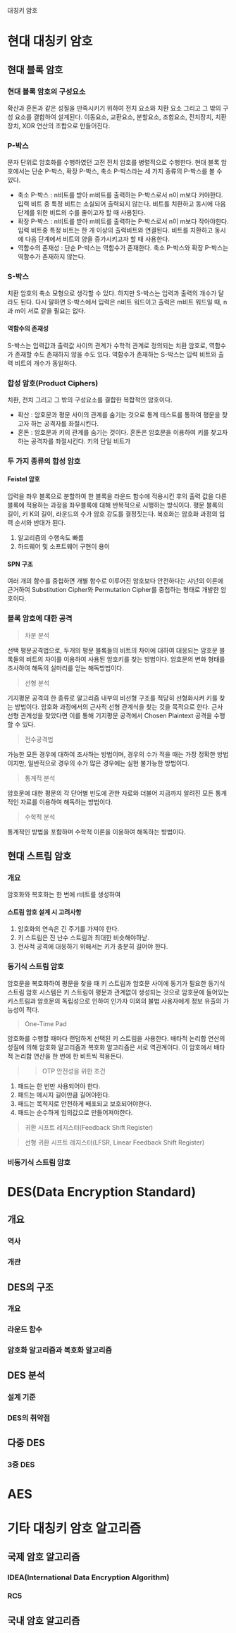 대칭키 암호
# 현대 대칭키 암호
## 현대 블록 암호
### 현대 블록 암호의 구성요소
확산과 혼돈과 같은 성질을 만족시키기 위하여 전치 요소와 치환 요소 그리고 그 밖의 구성 요소를 결합하여 설계된다. 이동요소, 교환요소, 분할요소, 조합요소, 전치장치, 치환장치, XOR 연산의 조합으로 만들어진다.

### P-박스
문자 단위로 암호화를 수행하였던 고전 전치 암호를 병렬적으로 수행한다. 현대 블록 암호에서는 단순 P-박스, 확장 P-박스, 축소 P-박스라는 세 가지 종류의 P-박스를 볼 수 있다.
- 축소 P-박스 : n비트를 받아 m비트를 출력하는 P-박스로서 n이 m보다 커야한다. 입력 비트 중 특정 비트는 소실되어 출력되지 않는다. 비트를 치환하고 동시에 다음 단계를 위한 비트의 수를 줄이고자 할 때 사용된다.
- 확장 P-박스 : n비트를 받아 m비트를 출력하는 P-박스로서 n이 m보다 작아야한다. 입력 비트중 특정 비트는 한 개 이상의 출력비트와 연결된다. 비트를 치환하고 동시에 다음 단계에서 비트의 양을 증가시키고자 할 때 사용한다.
- 역함수의 존재성 : 단순 P-박스는 역함수가 존재한다. 축소 P-박스와 확장 P-박스는 역함수가 존재하지 않는다.

### S-박스
치환 암호의 축소 모형으로 생각할 수 있다. 하지만 S-박스는 입력과 출력의 개수가 달라도 된다. 다시 말하면 S-박스에서 입력은 n비트 워드이고 출력은 m비트 워드일 때, n과 m이 서로 같을 필요는 없다. 
#### 역함수의 존재성
S-박스는 입력값과 출력값 사이의 관계가 수학적 관계로 정의되는 치환 암호로, 역함수가 존재할 수도 존재하지 않을 수도 있다. 역함수가 존재하는 S-박스는 입력 비트와 출력 비트의 개수가 동일하다.

### 합성 암호(Product Ciphers)
치환, 전치 그리고 그 밖의 구성요소를 결합한 복합적인 암호이다.
- 확산 : 암호문과 평문 사이의 관계를 숨기는 것으로 통계 테스트를 통하여 평문을 찾고자 하는 공격자를 좌절시킨다.
- 혼돈 : 암호문과 키의 관계를 숨기는 것이다. 혼돈은 암호문을 이용하여 키를 찾고자 하는 공격자를 좌절시킨다. 키의 단일 비트가

### 두 가지 종류의 합성 암호
#### Feistel 암호
입력을 좌우 블록으로 분할하여 한 블록을 라운드 함수에 적용시킨 후의 출력 값을 다른 블록에 적용하는 과정을 좌우블록에 대해 반복적으로 시행하는 방식이다. 평문 블록의 길이, 키 K의 길이, 라운드의 수가 암호 강도를 결정짓는다. 복호화는 암호화 과정의 입력 순서와 반대가 된다.
1. 알고리즘의 수행속도 빠름
2. 하드웨어 및 소프트웨어 구현이 용이

#### SPN 구조
여러 개의 함수를 중첩하면 개별 함수로 이루어진 암호보다 안전하다는 샤넌의 이론에 근거하여 Substitution Cipher와 Permutation Cipher를 중첩하는 형태로 개발한 암호이다.

### 블록 암호에 대한 공격
> 차분 분석

선택 평문공격법으로, 두개의 평문 블록들의 비트의 차이에 대하여 대응되는 암호문 블록들의 비트의 차이를 이용하여 사용된 암호키를 찾는 방법이다. 암호문의 변화 형태를 조사하여 해독의 실마리를 얻는 해독방법이다.

> 선형 분석

기지평문 공격의 한 종류로 알고리즘 내부의 비선형 구조를 적당히 선형화시켜 키를 찾는 방법이다. 암호화 과정에서의 근사적 선형 관계식을 찾는 것을 목적으로 한다. 근사 선형 관계성을 찾았다면 이를 통해 기지평문 공격에서 Chosen Plaintext 공격을 수행할 수 있다.

> 전수공격법

가능한 모든 경우에 대하여 조사하는 방법이며, 경우의 수가 적을 때는 가장 정확한 방법이지만, 일반적으로 경우의 수가 많은 경우에는 실현 불가능한 방법이다.

> 통계적 분석

암호문에 대한 평문의 각 단어별 빈도에 관한 자료와 더불어 지금까지 알려진 모든 통계적인 자료를 이용하여 해독하는 방법이다.

> 수학적 분석

통계적인 방법을 포함하며 수학적 이론을 이용하여 해독하는 방법이다.


## 현대 스트림 암호
### 개요
암호화와 복호화는 한 번에 r비트를 생성하여 
#### 스트림 암호 설계 시 고려사항
1. 암호화의 연속은 긴 주기를 가져야 한다.
2. 키 스트림은 진 난수 스트림과 최대한 비슷해야하낟.
3. 전사적 공격에 대응하기 위해서는 키가 충분히 길어야 한다.

### 동기식 스트림 암호
암호문을 복호화하여 평문을 찾을 때 키 스트림과 암호문 사이에 동기가 필요한 동기식 스트림 암호 시스템은 키 스트림이 평문과 관계없이 생성되는 것으로 암호문에 들어있는 키스트림과 암호문의 독립성으로 인하여 인가자 이외의 불법 사용자에게 정보 유출의 가능성이 적다.
> One-Time Pad

암호화를 수행할 때마다 랜덤하게 선택된 키 스트림을 사용한다. 배타적 논리합 연산의 성질에 의해 암호화 알고리즘과 복호화 알고리즘은 서로 역관계이다. 이 암호에서 배타적 논리합 연산을 한 번에 한 비트씩 적용돈다.
>> OTP 안전성을 위한 조건

1. 패드는 한 번만 사용되어야 한다.
2. 패드는 메시지 길이만큼 길어야한다.
3. 패드는 목적지로 안전하게 배포되고 보호되어야한다.
4. 패드는 순수하게 임의값으로 만들어져야한다.

> 귀환 시프트 레지스터(Feedback Shift Register)



> 선형 귀환 시프트 레지스터(LFSR, Linear Feedback Shift Register)





### 비동기식 스트림 암호


# DES(Data Encryption Standard)
## 개요
### 역사

### 개관


## DES의 구조
### 개요
### 라운드 함수
### 암호화 알고리즘과 복호화 알고리즘

## DES 분석
### 설계 기준
### DES의 취약점

## 다중 DES
### 3중 DES

# AES

# 기타 대칭키 암호 알고리즘
## 국제 암호 알고리즘
### IDEA(International Data Encryption Algorithm)
### RC5

## 국내 암호 알고리즘
